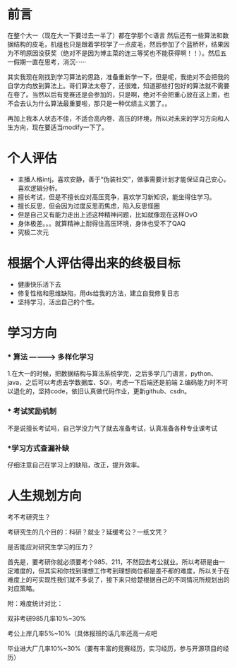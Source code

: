 # 前言 #
  在整个大一（现在大一下要过去一半了）都在学那个c语言 然后还有一些算法和数据结构的皮毛，机组也只是跟着学校学了一点皮毛，然后参加了个蓝桥杯，结果因为不明原因没获奖（绝对不是因为博主菜的连三等奖也不能获得啊！！）。然后五一假期一直在思考，消沉······

  其实我现在刚找到学习算法的思路，准备重新学一下，但是呢，我绝对不会把我的自学方向放到算法上。哥们算法太卷了，还很难，知道那些打包好的算法就不需要在卷了。当然以后有竞赛还是会参加的，只是啊，绝对不会把重心放在这上面，也不会去认为什么算法最重要啦，那只是一种优绩主义罢了。。

  再加上我本人状态不佳，不适合高内卷、高压的环境，所以对未来的学习方向和人生方向，现在要适当modify一下了。

# 个人评估 #
* 主播人格intj，喜欢安静，善于“伪装社交”，做事需要计划才能保证自己安心，喜欢逻辑分析。
* 擅长考试，但是不擅长应对高压竞争，喜欢学习新知识，能坐得住学习。
* 擅长反思，但会因为过度反思而焦虑，陷入反思怪圈
* 但是自己又有能力走出上述这种精神问题，比如就像现在这样OvO
* 身体极差。。。就算精神上耐得住高压环境，身体也受不了QAQ
* 究极二次元

# 根据个人评估得出来的终极目标 #
* 健康快乐活下去
* 修复性格和思维缺陷，用ds给我的方法，建立自我修复日志
* 坚持学习，活出自己的个性。
  
# 学习方向 #
### * 算法 ————> 多样化学习 ###
1.在大一的时候，把数据结构与算法系统学完，之后多学几门语言，python、java，之后可以考虑去学数据库、SQl，考虑一下后端还是前端
2.编码能力时不可以退化的，坚持code，依旧认真做代码作业，更新github、csdn。
### * 考试奖励机制 ###
不是说擅长考试吗，自己学没力气了就去准备考试，认真准备各种专业课考试
### *学习方式查漏补缺 ###
仔细注意自己在学习上的缺陷，改正，提升效率。
 # 人生规划方向 #
 考不考研究生？
 
 考研究生的几个目的：科研？就业？延缓考公？一纸文凭？
 
 是否能应对研究生学习的压力？
 
 首先是，要考研你就必须要考个985、211，不然回去考公就业。所以考研是由一定难度的，但其实和你找到理想工作考到理想岗位都是差不都的难度，所以关于在难度上的可实现性我们就不多说了，接下来只给楚根据自己的不同情况所规划出的对应策略。
 
 附：难度统计对比：
 
 双非考研985几率10%~30%
 
 考公上岸几率5%~10%（具体报班的话几率还高一点吧
 
 毕业进大厂几率10%~30%（要有丰富的竞赛经历，实习经历，参与开源项目的经历）

 
 




  

